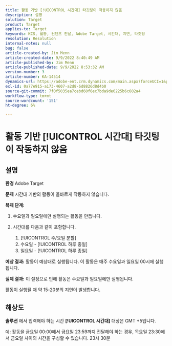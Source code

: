 ```yaml
---
title: 활동 기반 [!UICONTROL 시간대] 타깃팅이 작동하지 않음
description: 설명
solution: Target
product: Target
applies-to: Target
keywords: KCS, 활동, 컨텐츠 전달, Adobe Target, 시간대, 지연, 타깃팅
resolution: Resolution
internal-notes: null
bug: false
article-created-by: Jim Menn
article-created-date: 9/9/2022 8:40:49 AM
article-published-by: Jim Menn
article-published-date: 9/9/2022 8:53:32 AM
version-number: 3
article-number: KA-14514
dynamics-url: https://adobe-ent.crm.dynamics.com/main.aspx?forceUCI=1&pagetype=entityrecord&etn=knowledgearticle&id=18e1a81a-1b30-ed11-9db1-0022480866ad
exl-id: 0a77e915-a173-4607-a2d8-6d8826d8d4b0
source-git-commit: 7f0f5035ea7cebd60f6ec7bda9de6225b6c602a4
workflow-type: tm+mt
source-wordcount: '151'
ht-degree: 6%

---
```


# 활동 기반 [!UICONTROL 시간대] 타깃팅이 작동하지 않음

## 설명


<b>환경</b>
Adobe Target

<b>문제</b>
시간대 기반의 활동이 올바르게 작동하지 않습니다.

<b>복제 단계:</b>

1. 수요일과 일요일에만 실행되는 활동을 만듭니다.
2. 시간대를 다음과 같이 포함합니다.

   1. [!UICONTROL 주/요일 분할]
   2. 수요일 - [!UICONTROL 하루 종일]
   3. 일요일 - [!UICONTROL 하루 종일]




<b>예상 결과:</b>
활동이 예상대로 실행됩니다. 이 활동은 매주 수요일과 일요일 00시에 실행됩니다.

<b>실제 결과:</b>
이 설정으로 인해 활동은 수요일과 일요일에만 실행됩니다.

활동이 실행될 때 약 15-20분의 지연이 발생합니다.


## 해상도


<b>솔루션</b>
에서 입력해야 하는 시간 <b>[!UICONTROL 시간대]</b> 대상은 GMT +5입니다.

예: 활동을 금요일 00:00에서 금요일 23:59까지 전달해야 하는 경우, 목요일 23:30에서 금요일 사이의 시간을 구성할 수 있습니다. 23시 30분
